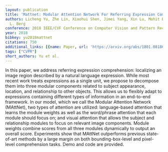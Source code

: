 ```yaml
---
layout: publication
title: 'Mattnet: Modular Attention Network For Referring Expression Comprehension'
authors: Licheng Yu, Zhe Lin, Xiaohui Shen, Jimei Yang, Xin Lu, Mohit Bansal, Tamara
  L. Berg
conference: 2018 IEEE/CVF Conference on Computer Vision and Pattern Recognition
year: 2018
bibkey: yu2018mattnet
citations: 750
additional_links: [{name: Paper, url: 'https://arxiv.org/abs/1801.08186'}]
tags: ["CVPR"]
short_authors: Yu et al.
---
```

In this paper, we address referring expression comprehension: localizing an
image region described by a natural language expression. While most recent work
treats expressions as a single unit, we propose to decompose them into three
modular components related to subject appearance, location, and relationship to
other objects. This allows us to flexibly adapt to expressions containing
different types of information in an end-to-end framework. In our model, which
we call the Modular Attention Network (MAttNet), two types of attention are
utilized: language-based attention that learns the module weights as well as
the word/phrase attention that each module should focus on; and visual
attention that allows the subject and relationship modules to focus on relevant
image components. Module weights combine scores from all three modules
dynamically to output an overall score. Experiments show that MAttNet
outperforms previous state-of-art methods by a large margin on both
bounding-box-level and pixel-level comprehension tasks. Demo and code are
provided.